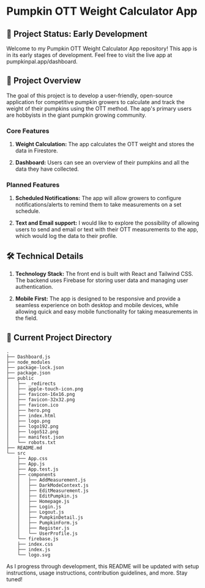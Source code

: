 # Pumpkin OTT Weight Calculator App

## 🚧 Project Status: Early Development

Welcome to my Pumpkin OTT Weight Calculator App repository! This app is in its early stages of development. Feel free to visit the live app at pumpkinpal.app/dashboard.

## 🎯 Project Overview

The goal of this project is to develop a user-friendly, open-source application for competitive pumpkin growers to calculate and track the weight of their pumpkins using the OTT method. The app's primary users are hobbyists in the giant pumpkin growing community.

### Core Features

1. **Weight Calculation:** The app calculates the OTT weight and stores the data in Firestore.

2. **Dashboard:** Users can see an overview of their pumpkins and all the data they have collected.

### Planned Features

1. **Scheduled Notifications:** The app will allow growers to configure notifications/alerts to remind them to take measurements on a set schedule.

2. **Text and Email support:** I would like to explore the possibility of allowing users to send and email or text with their OTT measurements to the app, which would log the data to their profile.
   
## 🛠️ Technical Details

1. **Technology Stack:** The front end is built with React and Tailwind CSS. The backend uses Firebase for storing user data and managing user authentication.

2. **Mobile First:** The app is designed to be responsive and provide a seamless experience on both desktop and mobile devices, while allowing quick and easy mobile functionality for taking measurements in the field.

## 📁 Current Project Directory

```plaintext
.
├── Dashboard.js
├── node_modules
├── package-lock.json
├── package.json
├── public
│   ├── _redirects
│   ├── apple-touch-icon.png
│   ├── favicon-16x16.png
│   ├── favicon-32x32.png
│   ├── favicon.ico
│   ├── hero.png
│   ├── index.html
│   ├── logo.png
│   ├── logo192.png
│   ├── logo512.png
│   ├── manifest.json
│   └── robots.txt
├── README.md
└── src
    ├── App.css
    ├── App.js
    ├── App.test.js
    ├── components
    │   ├── AddMeasurement.js
    │   ├── DarkModeContext.js
    │   ├── EditMeasurement.js
    │   ├── EditPumpkin.js
    │   ├── Homepage.js
    │   ├── Login.js
    │   ├── Logout.js
    │   ├── PumpkinDetail.js
    │   ├── PumpkinForm.js
    │   ├── Register.js
    │   └── UserProfile.js
    └── firebase.js
    ├── index.css
    ├── index.js
    └── logo.svg
```

As I progress through development, this README will be updated with setup instructions, usage instructions, contribution guidelines, and more. Stay tuned!
